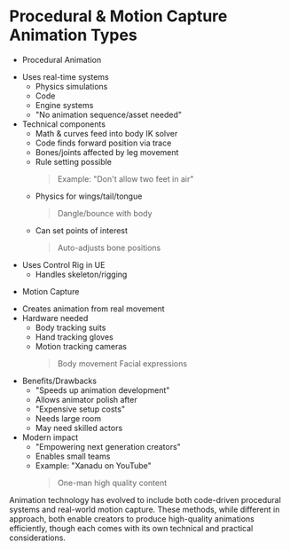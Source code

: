 # Procedural & Motion Capture Animation Types

* Procedural Animation
 - Uses real-time systems
   * Physics simulations
   * Code
   * Engine systems
   - "No animation sequence/asset needed"
 - Technical components
   * Math & curves feed into body IK solver
   * Code finds forward position via trace
   * Bones/joints affected by leg movement
   * Rule setting possible
     > Example: "Don't allow two feet in air"
   * Physics for wings/tail/tongue
     > Dangle/bounce with body
   * Can set points of interest
     > Auto-adjusts bone positions
 - Uses Control Rig in UE
   * Handles skeleton/rigging

* Motion Capture
 - Creates animation from real movement
 - Hardware needed
   * Body tracking suits
   * Hand tracking gloves
   * Motion tracking cameras
     > Body movement
     > Facial expressions
 - Benefits/Drawbacks
   * "Speeds up animation development"
   * Allows animator polish after
   * "Expensive setup costs"
   * Needs large room
   * May need skilled actors
 - Modern impact
   * "Empowering next generation creators"
   * Enables small teams
   * Example: "Xanadu on YouTube"
     > One-man high quality content

Animation technology has evolved to include both code-driven procedural systems and real-world motion capture. These methods, while different in approach, both enable creators to produce high-quality animations efficiently, though each comes with its own technical and practical considerations.